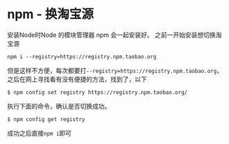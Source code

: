 # npm - 换淘宝源

安装Node时Node 的模块管理器 npm 会一起安装好。
之前一开始安装想切换淘宝源
    
    npm i --registry=https://registry.npm.taobao.org
但是这样不方便，每次都要打`--registry=https://registry.npm.taobao.org`，之后在网上寻找看有没有便捷的方法，找到了，以下
        
    $ npm config set registry https://registry.npm.taobao.org/

执行下面的命令，确认是否切换成功。
            
    $ npm config get registry

成功之后直接`npm i`即可